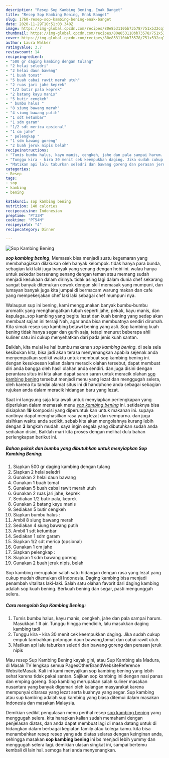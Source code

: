 ```yaml
---
description: "Resep Sop Kambing Bening, Enak Banget"
title: "Resep Sop Kambing Bening, Enak Banget"
slug: 1760-resep-sop-kambing-bening-enak-banget
date: 2020-11-29T10:51:03.340Z
image: https://img-global.cpcdn.com/recipes/80e853110bb73578/751x532cq70/sop-kambing-bening-foto-resep-utama.jpg
thumbnail: https://img-global.cpcdn.com/recipes/80e853110bb73578/751x532cq70/sop-kambing-bening-foto-resep-utama.jpg
cover: https://img-global.cpcdn.com/recipes/80e853110bb73578/751x532cq70/sop-kambing-bening-foto-resep-utama.jpg
author: Laura Walker
ratingvalue: 3.7
reviewcount: 14
recipeingredient:
- "500 gr daging kambing dengan tulang"
- "2 helai seledri"
- "2 helai daun bawang"
- "1 buah tomat"
- "5 buah cabai rawit merah utuh"
- "2 ruas jari jahe keprek"
- "1/2 butir pala keprek"
- "2 batang kayu manis"
- "5 butir cengkeh"
- " bumbu halus "
- "8 siung bawang merah"
- "4 siung bawang putih"
- "1 sdt ketumbar"
- "1 sdm garam"
- "1/2 sdt merica opsional"
- "1 cm jahe"
- " pelengkap "
- "1 sdm bawang goreng"
- "2 buah jeruk nipis belah"
recipeinstructions:
- "Tumis bumbu halus, kayu manis, cengkeh, jahe dan pala sampai harum. Masukkan 1 lt air. Tunggu hingga mendidih, lalu masukkan daging kambing tadi"
- "Tunggu kira - kira 30 menit cek keempukkan daging. Jika sudah cukup empuk tambahkan potongan daun bawang,tomat dan cabai rawit utuh."
- "Matikan api lalu taburkan seledri dan bawang goreng dan perasan jeruk nipis"
categories:
- Resep
tags:
- sop
- kambing
- bening

katakunci: sop kambing bening 
nutrition: 140 calories
recipecuisine: Indonesian
preptime: "PT33M"
cooktime: "PT54M"
recipeyield: "4"
recipecategory: Dinner

---
```



![Sop Kambing Bening](https://img-global.cpcdn.com/recipes/80e853110bb73578/751x532cq70/sop-kambing-bening-foto-resep-utama.jpg)

<b><i>sop kambing bening</i></b>, Memasak bisa menjadi suatu kegemaran yang membahagiakan dilakukan oleh banyak kelompok. tidak hanya para bunda, sebagian laki laki juga banyak yang senang dengan hobi ini. walau hanya untuk sekedar bersenang senang dengan teman atau memang sudah menjadi kesukaan dalam dirinya. tidak asing lagi dalam dunia chef sekarang sangat banyak ditemukan cowok dengan skill memasak yang mumpuni, dan lumayan banyak juga kita jumpai di bermacam warung makan dan cafe yang mempekerjakan chef laki laki sebagai chef mumpuni nya.

Walaupun sup ini bening, kami menggunakan banyak bumbu-bumbu aromatik yang menghangatkan tubuh seperti jahe, pekak, kayu manis, dan kapulaga..sop kambing yang begitu lezat dan kuah bening yang sedap akan membuat sajian ini tersaji Nah, agar anda bisa membuatnya sendiri dirumah. Kita simak resep sop kambing betawi bening yang asli. Sop kambing kuah bening tidak hanya segar dan gurih saja, tetapi menurut beberapa ahli kuliner satu ini cukup menyehatkan dari pada jenis kuah santan.

Baiklah, kita mulai ke hal bumbu makanan <i>sop kambing bening</i>. di sela sela kesibukan kita, bisa jadi akan terasa menyenangkan apabila sejenak anda menyempatkan sedikit waktu untuk membuat sop kambing bening ini. dengan kesuksesan kalian dalam meracik olahan tersebut, dapat membuat diri anda bangga oleh hasil olahan anda sendiri. dan juga disini dengan perantara situs ini kita akan dapat saran saran untuk meracik olahan <u>sop kambing bening</u> tersebut menjadi menu yang lezat dan menggugah selera, oleh karena itu tandai alamat situs ini di handphone anda sebagai sebagian rujukan anda dalam meracik hidangan baru yang lezat.


Saat ini langsung saja kita awali untuk menyiapkan perlengkapan yang diperlukan dalam memasak menu <u><i>sop kambing bening</i></u> ini. setidaknya bisa disiapkan <b>19</b> komposisi yang diperuntuk kan untuk makanan ini. supaya nantinya dapat menghasilkan rasa yang lezat dan sempurna. dan juga sisihkan waktu anda sedikit, sebab kita akan mengolahnya kurang lebih dengan <b>3</b> langkah mudah. saya ingin segala yang dibutuhkan sudah anda sediakan disini, Baiklah mari kita proses dengan melihat dulu bahan perlengkapan berikut ini.

<!--inarticleads1-->

##### Bahan pokok dan bumbu yang dibutuhkan untuk menyiapkan Sop Kambing Bening:

1. Siapkan 500 gr daging kambing dengan tulang
1. Siapkan 2 helai seledri
1. Gunakan 2 helai daun bawang
1. Gunakan 1 buah tomat
1. Gunakan 5 buah cabai rawit merah utuh
1. Gunakan 2 ruas jari jahe, keprek
1. Sediakan 1/2 butir pala, keprek
1. Gunakan 2 batang kayu manis
1. Sediakan 5 butir cengkeh
1. Siapkan  bumbu halus :
1. Ambil 8 siung bawang merah
1. Sediakan 4 siung bawang putih
1. Ambil 1 sdt ketumbar
1. Sediakan 1 sdm garam
1. Siapkan 1/2 sdt merica (opsional)
1. Gunakan 1 cm jahe
1. Siapkan  pelengkap :
1. Siapkan 1 sdm bawang goreng
1. Gunakan 2 buah jeruk nipis, belah


Sop kambing merupakan salah satu hidangan dengan rasa yang lezat yang cukup mudah ditemukan di Indonesia. Daging kambing bisa menjadi penambah vitalitas laki-laki. Salah satu olahan favorit dari daging kambing adalah sop kuah bening. Berkuah bening dan segar, pasti mengunggah selera. 

<!--inarticleads2-->

##### Cara mengolah Sop Kambing Bening:

1. Tumis bumbu halus, kayu manis, cengkeh, jahe dan pala sampai harum. Masukkan 1 lt air. Tunggu hingga mendidih, lalu masukkan daging kambing tadi
1. Tunggu kira - kira 30 menit cek keempukkan daging. Jika sudah cukup empuk tambahkan potongan daun bawang,tomat dan cabai rawit utuh.
1. Matikan api lalu taburkan seledri dan bawang goreng dan perasan jeruk nipis


Mau resep Sup Kambing Bening kayak gini, atau Sup Kambing ala Madura, di Masak TV lengkap semua PagesOtherBrandWebsiteReference WebsiteMasak. Kali ini kami menyajikan sop kambing bening yang lebih sehat karena tidak pakai santan. Sajikan sop kambing ini dengan nasi panas dan emping goreng. Sop kambing merupakan salah kuliner masakan nusantara yang banyak digemari oleh kalangan masyarakat karena mempunyai citarasa yang lezat serta kuahnya yang segar. Sup kambing atau sup kambing adalah sup kambing yang biasa ditemui dalam masakan Indonesia dan masakan Malaysia. 

Demikian sedikit pengulasan menu perihal resep <u>sop kambing bening</u> yang menggugah selera. kita harapkan kalian sudah memahami dengan penjelasan diatas, dan anda dapat membuat lagi di masa datang untuk di hidangkan dalam berbagai kegiatan family atau kolega kamu. kita bisa menambahkan resep resep yang ada diatas selaras dengan keinginan anda, sehingga masakan <b>sop kambing bening</b> ini bs menjadi lebih yummy dan menggugah selera lagi. demikian ulasan singkat ini, sampai bertemu kembali di lain hal. semoga hari anda menyenangkan.
